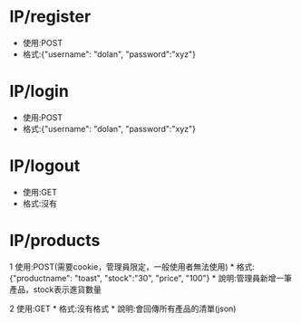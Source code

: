 IP/register
=====
* 使用:POST
* 格式:{"username": "dolan", "password":"xyz"}

IP/login
=====
* 使用:POST
* 格式:{"username": "dolan", "password":"xyz"}

IP/logout
=====
* 使用:GET
* 格式:沒有

IP/products
=====
1 使用:POST(需要cookie，管理員限定，一般使用者無法使用)
    * 格式:{"productname": "toast", "stock":"30", "price", "100"}
    * 說明:管理員新增一筆產品，stock表示進貨數量

2 使用:GET
    * 格式:沒有格式
    * 說明:會回傳所有產品的清單(json)